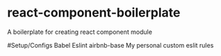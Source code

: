 # react-component-boilerplate
A boilerplate for creating react component module

#Setup/Configs
Babel
Eslint
  airbnb-base
  My personal custom eslit rules
